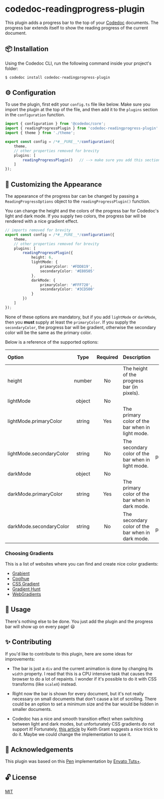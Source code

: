 # codedoc-readingprogress-plugin
This plugin adds a progress bar to the top of your [Codedoc](https://codedoc.cc) documents. The progress bar extends itself to show the reading progress of the current document.

## :package: Installation
Using the Codedoc CLI, run the following command inside your project's folder:

```bash
$ codedoc install codedoc-readingprogress-plugin
```

## :gear: Configuration
To use the plugin, first edit your `config.ts` file like below. Make sure you import the plugin at the top of the file, and then add it to the `plugins` section in the `configuration` function.

```ts
import { configuration } from '@codedoc/core';
import { readingProgressPlugin } from 'codedoc-readingprogress-plugin' // --> import the plugin
import { theme } from './theme';

export const config = /*#__PURE__*/configuration({
    theme,
    // other properties removed for brevity
    plugins: [
        readingProgressPlugin()   // --> make sure you add this section
    ]
});
```

## :art: Customizing the Appearance
The appearance of the progress bar can be changed by passing a `ReadingProgressOptions` object to the `readingProgressPlugin()` function.

You can change the height and the colors of the progress bar for Codedoc's light and dark mode. If you supply two colors, the progress bar will be rendered with a nice gradient effect.

```ts
// imports removed for brevity
export const config = /*#__PURE__*/configuration({
    theme,
    // other properties removed for brevity
    plugins: [
        readingProgressPlugin({
            height: 6,
            lightMode: {
                primaryColor: '#FDD819',
                secondaryColor: '#E80505'
            },
            darkMode: {
                primaryColor: '#FFF720',
                secondaryColor: '#3CD500'
            }
        })
    ]
});
```

None of these options are mandatory, but if you add `lightMode` or `darkMode`, then you __must__ supply at least the `primaryColor`. If you supply the `secondaryColor`, the progress bar will be gradient, otherwise the secondary color will be the same as the primary color.

Below is a reference of the supported options:

| Option                   |  Type  | Required | Description                                        |  Default Value |
|:-------------------------|:------:|:--------:|:---------------------------------------------------|:--------------:|
| height                   | number |    No    | The height of the progress bar (in pixels).        |        5       |
| lightMode                | object |    No    |                                                    |                |
| lightMode.primaryColor   | string |    Yes   | The primary color of the bar when in light mode.   |     #1eb2a6    |
| lightMode.secondaryColor | string |    No    | The secondary color of the bar when in light mode. | = primaryColor |
| darkMode                 | object |    No    |                                                    |                |
| darkMode.primaryColor    | string |    Yes   | The primary color of the bar when in dark mode.    |     #1eb2a6    |
| darkMode.secondaryColor  | string |    No    | The secondary color of the bar when in dark mode.  | = primaryColor |

### Choosing Gradients
This is a list of websites where you can find and create nice color gradients:
- [Grabient](https://www.grabient.com/)
- [Coolhue](https://webkul.github.io/coolhue/)
- [CSS Gradient](https://cssgradient.io/)
- [Gradient Hunt](https://gradienthunt.com/)
- [WebGradients](https://webgradients.com/)

## :book: Usage
There's nothing else to be done. You just add the plugin and the progress bar will show up on every page! :smiley:

## :sparkles: Contributing
If you'd like to contribute to this plugin, here are some ideas for improvements:

- The bar is just a `div` and the current animation is done by changing its `width` property. I read that this is a CPU intensive task that causes the browser to do a lot of repaints. I wonder if it's possible to do it with CSS transforms (like `scaleX`) instead.

- Right now the bar is shown for every document, but it's not really necessary on small documents that don't cause a lot of scrolling. There could be an option to set a minimum size and the bar would be hidden in smaller documents.

- Codedoc has a nice and smooth transition effect when switching between light and dark modes, but unfortunately CSS gradients do not support it! Fortunately, [this article](https://keithjgrant.com/posts/2017/07/transitioning-gradients) by Keith Grant suggests a nice trick to do it. Maybe we could change the implementation to use it.

## :tada: Acknowledgements
This plugin was based on this [Pen](https://codepen.io/tutsplus/pen/QWGJxPo) implementation by [Envato Tuts+](https://tutsplus.com).

## :unlock: License
[MIT](https://choosealicense.com/licenses/mit/)